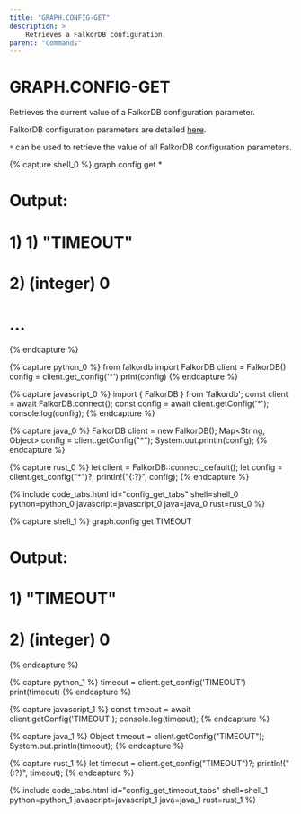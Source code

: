```yaml
---
title: "GRAPH.CONFIG-GET"
description: >
    Retrieves a FalkorDB configuration
parent: "Commands"
---
```


# GRAPH.CONFIG-GET

Retrieves the current value of a FalkorDB configuration parameter.

FalkorDB configuration parameters are detailed [here](/configuration).

`*` can be used to retrieve the value of all FalkorDB configuration parameters.

{% capture shell_0 %}
graph.config get *
# Output:
# 1) 1) "TIMEOUT"
#    2) (integer) 0
# ...
{% endcapture %}

{% capture python_0 %}
from falkordb import FalkorDB
client = FalkorDB()
config = client.get_config('*')
print(config)
{% endcapture %}

{% capture javascript_0 %}
import { FalkorDB } from 'falkordb';
const client = await FalkorDB.connect();
const config = await client.getConfig('*');
console.log(config);
{% endcapture %}

{% capture java_0 %}
FalkorDB client = new FalkorDB();
Map<String, Object> config = client.getConfig("*");
System.out.println(config);
{% endcapture %}

{% capture rust_0 %}
let client = FalkorDB::connect_default();
let config = client.get_config("*")?;
println!("{:?}", config);
{% endcapture %}

{% include code_tabs.html id="config_get_tabs" shell=shell_0 python=python_0 javascript=javascript_0 java=java_0 rust=rust_0 %}

{% capture shell_1 %}
graph.config get TIMEOUT
# Output:
# 1) "TIMEOUT"
# 2) (integer) 0
{% endcapture %}

{% capture python_1 %}
timeout = client.get_config('TIMEOUT')
print(timeout)
{% endcapture %}

{% capture javascript_1 %}
const timeout = await client.getConfig('TIMEOUT');
console.log(timeout);
{% endcapture %}

{% capture java_1 %}
Object timeout = client.getConfig("TIMEOUT");
System.out.println(timeout);
{% endcapture %}

{% capture rust_1 %}
let timeout = client.get_config("TIMEOUT")?;
println!("{:?}", timeout);
{% endcapture %}

{% include code_tabs.html id="config_get_timeout_tabs" shell=shell_1 python=python_1 javascript=javascript_1 java=java_1 rust=rust_1 %}
